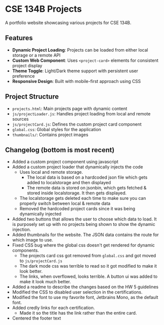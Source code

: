 # CSE 134B Projects

A portfolio website showcasing various projects for CSE 134B.

## Features

-   **Dynamic Project Loading**: Projects can be loaded from either local storage or a remote API
-   **Custom Web Component**: Uses `<project-card>` elements for consistent project display
-   **Theme Toggle**: Light/Dark theme support with persistent user preference
-   **Responsive Design**: Built with mobile-first approach using CSS

## Project Structure

-   `projects.html`: Main projects page with dynamic content
-   `js/projectLoader.js`: Handles project loading from local and remote sources
-   `js/projectCard.js`: Defines the custom project card component
-   `global.css`: Global styles for the application
-   `thumbnails/`: Contains project images

## Changelog (bottom is most recent)

-   Added a custom project component using javascript
-   Added a custom project loader that dynamically injects the code
    -   Uses local and remote storage.
        -   The local data is based on a hardcoded json file which gets added to localstorage and then displayed
        -   The remote data is stored on jsonbin, which gets fetched & stored inside localstorage. It then gets displayed.
    -   The localstorage gets deleted each time to make sure you can properly switch between local & remote data
    -   Removed the hardcoded project cards since it was being dynamically injected
-   Added two buttons that allows the user to choose which data to load. It is purposely set up with no projects being shown to show the dynamic injection.
-   Added thumbnails for the website. The JSON data contains the route for which image to use.
-   Fixed CSS bug where the global css doesn't get rendered for dynamic components.
    -   The projects card css got removed from `global.css` and got moved to `js/projectCard.js`
    -   The dark mode css was terrible to read so it got modified to make it look better.
    -   The links, when overflowed, looks terrible. A button ui was added to make it look much better.
-   Added a readme to describe the changes based on the HW 5 guidelines
-   Modified the CSS to disabled user selection in the certifications.
-   Modified the font to use my favorite font, Jetbrains Mono, as the default font.
-   Added credly links for each certification.
    -   Made it so the title has the link rather than the entire card.
-   Centered the footer text
